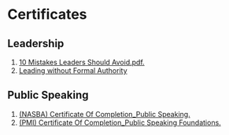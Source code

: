 # Certificates

## Leadership
1. [10 Mistakes Leaders Should Avoid.pdf.](./leadership/CertificateOfCompletion_10%20Mistakes%20Leaders%20Should%20Avoid.pdf)
2. [Leading without Formal Authority](./leadership/(NASBA)CertificateOfCompletion_Leading%20withoutFormalAuthority.pdf)

## Public Speaking 
1. [(NASBA) Certificate Of Completion_Public Speaking.](./Public%20Speaking/(NASBA)CertificateOfCompletion_Public%20Speaking%20Foundations.pdf)
2. [(PMI) Certificate Of Completion_Public Speaking Foundations.](./Public%20Speaking/(PMI)CertificateOfCompletion_Public%20Speaking%20Foundations.pdf)
